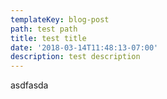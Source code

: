 ```yaml
---
templateKey: blog-post
path: test path
title: test title
date: '2018-03-14T11:48:13-07:00'
description: test description
---
```

asdfasda
